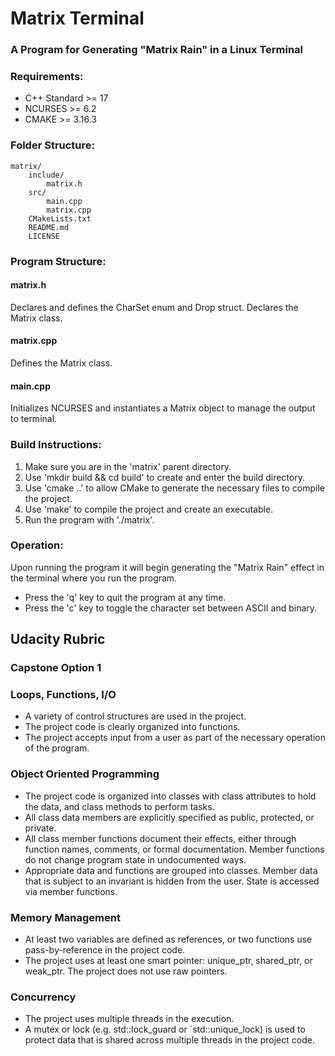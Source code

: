 # Matrix Terminal
### A Program for Generating "Matrix Rain" in a Linux Terminal

### Requirements:
- C++ Standard >= 17
- NCURSES >= 6.2
- CMAKE >= 3.16.3

### Folder Structure:
```
matrix/
    include/
        matrix.h
    src/
        main.cpp
        matrix.cpp
    CMakeLists.txt
    README.md
    LICENSE
```

### Program Structure:
#### matrix.h
Declares and defines the CharSet enum and Drop struct. Declares the Matrix class.
#### matrix.cpp
Defines the Matrix class.
#### main.cpp
Initializes NCURSES and instantiates a Matrix object to manage the output to terminal.

### Build Instructions:
1. Make sure you are in the 'matrix' parent directory.
2. Use 'mkdir build && cd build' to create and enter the build directory.
3. Use 'cmake ..' to allow CMake to generate the necessary files to compile the project.
4. Use 'make' to compile the project and create an executable.
5. Run the program with './matrix'.

### Operation:
Upon running the program it will begin generating the "Matrix Rain" effect in the terminal where you run the program.
- Press the 'q' key to quit the program at any time.
- Press the 'c' key to toggle the character set between ASCII and binary.

## Udacity Rubric
### Capstone Option 1

### Loops, Functions, I/O
- A variety of control structures are used in the project.
- The project code is clearly organized into functions.
- The project accepts input from a user as part of the necessary operation of the program.

### Object Oriented Programming
- The project code is organized into classes with class attributes to hold the data, and class methods to perform tasks.
- All class data members are explicitly specified as public, protected, or private.
- All class member functions document their effects, either through function names, comments, or formal documentation. Member functions do not change program state in undocumented ways.
- Appropriate data and functions are grouped into classes. Member data that is subject to an invariant is hidden from the user. State is accessed via member functions.

### Memory Management
- At least two variables are defined as references, or two functions use pass-by-reference in the project code.
- The project uses at least one smart pointer: unique_ptr, shared_ptr, or weak_ptr. The project does not use raw pointers.

### Concurrency
- The project uses multiple threads in the execution.
- A mutex or lock (e.g. std::lock_guard or `std::unique_lock) is used to protect data that is shared across multiple threads in the project code.